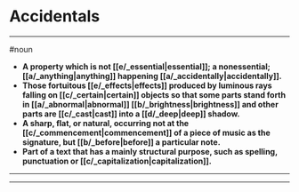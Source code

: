 # Accidentals
---
#noun
- **A property which is not [[e/_essential|essential]]; a nonessential; [[a/_anything|anything]] happening [[a/_accidentally|accidentally]].**
- **Those fortuitous [[e/_effects|effects]] produced by luminous rays falling on [[c/_certain|certain]] objects so that some parts stand forth in [[a/_abnormal|abnormal]] [[b/_brightness|brightness]] and other parts are [[c/_cast|cast]] into a [[d/_deep|deep]] shadow.**
- **A sharp, flat, or natural, occurring not at the [[c/_commencement|commencement]] of a piece of music as the signature, but [[b/_before|before]] a particular note.**
- **Part of a text that has a mainly structural purpose, such as spelling, punctuation or [[c/_capitalization|capitalization]].**
---
---
